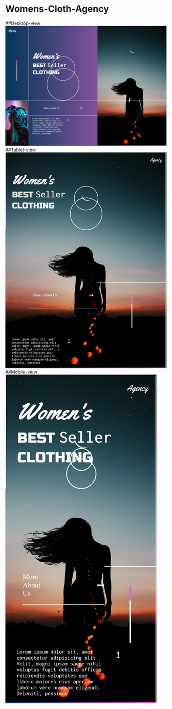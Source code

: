 # Womens-Cloth-Agency

##Desktop-view
![Womens-Cloth-Agency](https://github.com/ryuzaki979/Womens-Cloth-Agency/blob/master/screenshots/desktop.png)
##Tablet-view
![Womens-Cloth-Agency](https://github.com/ryuzaki979/Womens-Cloth-Agency/blob/master/screenshots/tablet.png)
##Mobile-view
![Womens-Cloth-Agency](https://github.com/ryuzaki979/Womens-Cloth-Agency/blob/master/screenshots/mobile.png)
